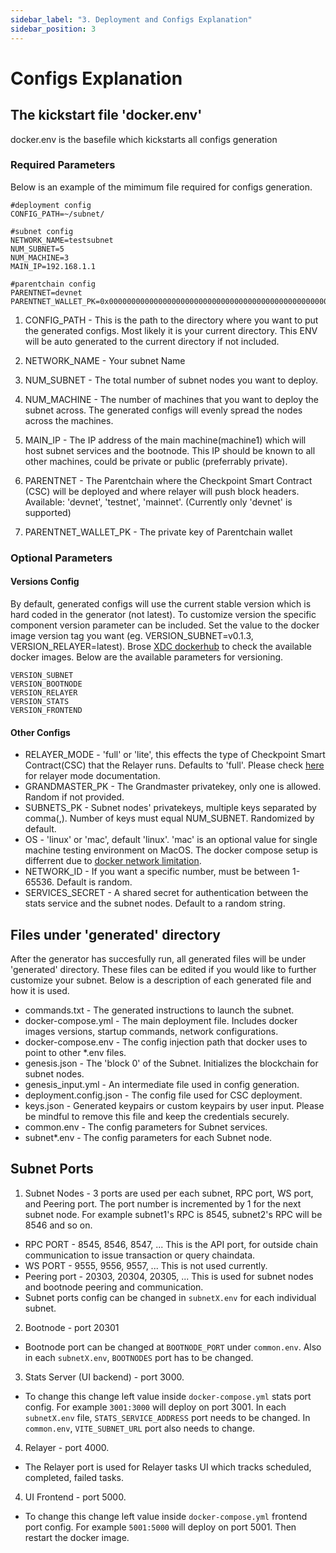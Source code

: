 ```yaml
---
sidebar_label: "3. Deployment and Configs Explanation"
sidebar_position: 3
---
```


# Configs Explanation

## The kickstart file 'docker.env'
  docker.env is the basefile which kickstarts all configs generation
  
  ### Required Parameters
  Below is an example of the mimimum file required for configs generation.
  ```
  #deployment config
  CONFIG_PATH=~/subnet/

  #subnet config
  NETWORK_NAME=testsubnet
  NUM_SUBNET=5
  NUM_MACHINE=3
  MAIN_IP=192.168.1.1

  #parentchain config
  PARENTNET=devnet
  PARENTNET_WALLET_PK=0x0000000000000000000000000000000000000000000000000000000000000000
  ```
  1. CONFIG_PATH - This is the path to the directory where you want to put the generated configs. Most likely it is your current directory. This ENV will be auto generated to the current directory if not included.

  2. NETWORK_NAME - Your subnet Name

  3. NUM_SUBNET - The total number of subnet nodes you want to deploy.

  4. NUM_MACHINE - The number of machines that you want to deploy the subnet across. The generated configs will evenly spread the nodes across the machines.

  5. MAIN_IP - The IP address of the main machine(machine1) which will host subnet services and the bootnode. This IP should be known to all other machines, could be private or public (preferrably private).

  6. PARENTNET - The Parentchain where the Checkpoint Smart Contract (CSC) will be deployed and where relayer will push block headers. Available: 'devnet', 'testnet', 'mainnet'. (Currently only 'devnet' is supported)

  7. PARENTNET_WALLET_PK - The private key of Parentchain wallet

  ### Optional Parameters

  #### Versions Config

  By default, generated configs will use the current stable version which is hard coded in the generator (not latest). To customize version the specific component version parameter can be included. Set the value to the docker image version tag you want (eg. VERSION_SUBNET=v0.1.3, VERSION_RELAYER=latest). Brose [XDC dockerhub](https://hub.docker.com/u/xinfinorg) to check the available docker images. Below are the available parameters for versioning.

  ```
  VERSION_SUBNET
  VERSION_BOOTNODE
  VERSION_RELAYER
  VERSION_STATS
  VERSION_FRONTEND
  ```

  #### Other Configs
  - RELAYER_MODE - 'full' or 'lite', this effects the type of Checkpoint Smart Contract(CSC) that the Relayer runs. Defaults to 'full'. Please check [here](../components/relayer/relayer_mode.md) for relayer mode documentation. 
  - GRANDMASTER_PK - The Grandmaster privatekey, only one is allowed. Random if not provided.
  - SUBNETS_PK - Subnet nodes' privatekeys, multiple keys separated by comma(,). Number of keys must equal NUM_SUBNET. Randomized by default. 
  - OS - 'linux' or 'mac', default 'linux'. 'mac' is an optional value for single machine testing environment on MacOS. The docker compose setup is differrent due to [docker network limitation](https://docs.docker.com/network/drivers/host/#:~:text=The%20host%20networking%20driver%20only%20works%20on%20Linux%20hosts%2C%20and%20is%20not%20supported%20on%20Docker%20Desktop%20for%20Mac%2C%20Docker%20Desktop%20for%20Windows).
  - NETWORK_ID - If you want a specific number, must be between 1-65536. Default is random.
  - SERVICES_SECRET - A shared secret for authentication between the stats service and the subnet nodes. Default to a random string.

## Files under 'generated' directory 
After the generator has succesfully run, all generated files will be under 'generated' directory. These files can be edited if you would like to further customize your subnet. Below is a description of each generated file and how it is used.

- commands.txt - The generated instructions to launch the subnet.
- docker-compose.yml - The main deployment file. Includes docker images versions, startup commands, network configurations.
- docker-compose.env - The config injection path that docker uses to point to other *.env files.
- genesis.json - The 'block 0' of the Subnet. Initializes the blockchain for subnet nodes.
- genesis_input.yml - An intermediate file used in config generation.
- deployment.config.json - The config file used for CSC deployment.
- keys.json - Generated keypairs or custom keypairs by user input. Please be mindful to remove this file and keep the credentials securely.
- common.env - The config parameters for Subnet services.
- subnet*.env - The config parameters for each Subnet node.


## Subnet Ports
1. Subnet Nodes - 3 ports are used per each subnet, RPC port, WS port, and Peering port. The port number is incremented by 1 for the next subnet node. For example subnet1's RPC is 8545, subnet2's RPC will be 8546 and so on.
  - RPC PORT - 8545, 8546, 8547, ... This is the API port, for outside chain communication to issue transaction or query chaindata.
  - WS PORT - 9555, 9556, 9557, ... This is not used currently.
  - Peering port - 20303, 20304, 20305, ... This is used for subnet nodes and bootnode peering and communication.
  - Subnet ports config can be changed in `subnetX.env` for each individual subnet.
2. Bootnode - port 20301
  - Bootnode port can be changed at `BOOTNODE_PORT` under `common.env`. Also in each `subnetX.env`, `BOOTNODES` port has to be changed.
3. Stats Server (UI backend) - port 3000. 
  - To change this change left value inside `docker-compose.yml` stats port config. For example `3001:3000` will deploy on port 3001. In each `subnetX.env` file, `STATS_SERVICE_ADDRESS` port needs to be changed. In `common.env`, `VITE_SUBNET_URL` port also needs to change. 
4. Relayer - port 4000.
  - The Relayer port is used for Relayer tasks UI which tracks scheduled, completed, failed tasks.
4. UI Frontend - port 5000.
  - To change this change left value inside `docker-compose.yml` frontend port config. For example `5001:5000` will deploy on port 5001. Then restart the docker image.
